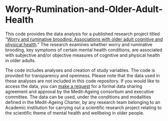 # Worry-Rumination-and-Older-Adult-Health

This code provides the data analysis for a published research project titled “[Worry and ruminative brooding: Associations with older adult cognitive and physical health](https://doi.org/10.3389/fpsyg.2024.1332398).” The research examines whether worry and ruminative brooding, key symptoms of certain mental health conditions, are associated with subjective and/or objective measures of cognitive and physical health in older adults. 

The code includes analyses and creation of study variables. The code is provided for transparency and openness. Please note that the data used in these analyses are not included in this code repository. If you would like to access the data, you can [make a request](https://silversantestudy.eu/2020/09/25/data-sharing) for a formal data sharing agreement and approval by the Medit-Ageing consortium and executive committee. The data can be used, under the conditions and modalities defined in the Medit-Ageing Charter, by any research team belonging to an Academic institution for carrying out a scientific research project relating to the scientific theme of mental health and wellbeing in older people. 
